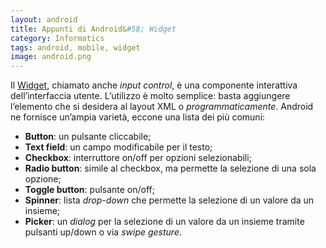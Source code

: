 ```yaml
---
layout: android
title: Appunti di Android&#58; Widget
category: Informatics
tags: android, mobile, widget
image: android.png
---
```

Il [Widget](http://developer.android.com/guide/topics/ui/controls.html), chiamato anche _input control_, è una componente interattiva dell’interfaccia utente. L’utilizzo è molto semplice: basta aggiungere l’elemento che si desidera al layout XML o _programmaticamente_. Android ne fornisce un’ampia varietà, eccone una lista dei più comuni:

*   **Button**: un pulsante cliccabile;
*   **Text field**: un campo modificabile per il testo;
*   **Checkbox**: interruttore on/off per opzioni selezionabili;
*   **Radio button**: simile al checkbox, ma permette la selezione di una sola opzione;
*   **Toggle button**: pulsante on/off;
*   **Spinner**: lista _drop-down_ che permette la selezione di un valore da un insieme;
*   **Picker**: un _dialog_ per la selezione di un valore da un insieme tramite pulsanti up/down o via _swipe gesture_.
